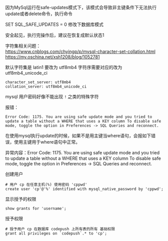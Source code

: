 

因为MySql运行在safe-updates模式下，该模式会导致非主键条件下无法执行update或者delete命令，执行命令

SET SQL_SAFE_UPDATES = 0
修改下数据库模式

 

安全起见，执行完操作后，建议在恢复成默认状态1    


字符集相关问题：  
https://www.cnblogs.com/chyingp/p/mysql-character-set-collation.html
https://my.oschina.net/xsh1208/blog/1052781

默认字符集是 latin1  要改为 utf8mb4
字符序需要对应的改为 utf8mb4_unicode_ci

    character_set_server: utf8mb4
    collation_server: utf8mb4_unicode_ci


mysql 用户密码好像不能出现 `!` 之类的特殊字符



报错：
    
    Error Code: 1175. You are using safe update mode and you tried to update a table without a WHERE that uses a KEY column To disable safe mode, toggle the option in Preferences -> SQL Queries and reconnect.
    
在使用mysql执行update的时候，如果不是用主键当where语句，会报如下错误，使用主键用于where语句中正常。

异常内容：Error Code: 1175. You are using safe update mode and you tried to update a table without a WHERE that uses a KEY column To disable safe mode, toggle the option in Preferences -> SQL Queries and reconnect.



创建用户

    # 用户 cp 在任意主机(%) 使用密码 'cppwd'
    create user 'cp'@'%' identified with mysql_native_password by 'cppwd';

显示授予的权限

    show grants for 'username';

授予权限

    # 授予用户 cp 在数据库 codepush 上所有表的所有 基础权限
    grant all privileges on `codepush`.* to 'cp';
